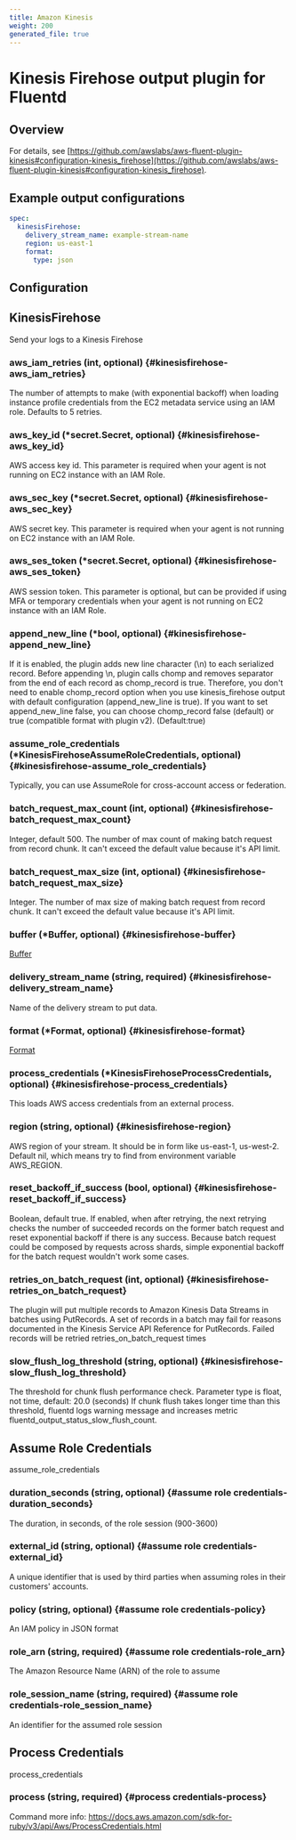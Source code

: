 ```yaml
---
title: Amazon Kinesis
weight: 200
generated_file: true
---
```


# Kinesis Firehose output plugin for Fluentd
## Overview


For details, see [https://github.com/awslabs/aws-fluent-plugin-kinesis#configuration-kinesis_firehose](https://github.com/awslabs/aws-fluent-plugin-kinesis#configuration-kinesis_firehose).

## Example output configurations

```yaml
spec:
  kinesisFirehose:
    delivery_stream_name: example-stream-name
    region: us-east-1
    format:
      type: json
```


## Configuration
## KinesisFirehose

Send your logs to a Kinesis Firehose

### aws_iam_retries (int, optional) {#kinesisfirehose-aws_iam_retries}

The number of attempts to make (with exponential backoff) when loading instance profile credentials from the EC2 metadata service using an IAM role. Defaults to 5 retries. 


### aws_key_id (*secret.Secret, optional) {#kinesisfirehose-aws_key_id}

AWS access key id. This parameter is required when your agent is not running on EC2 instance with an IAM Role. 


### aws_sec_key (*secret.Secret, optional) {#kinesisfirehose-aws_sec_key}

AWS secret key. This parameter is required when your agent is not running on EC2 instance with an IAM Role. 


### aws_ses_token (*secret.Secret, optional) {#kinesisfirehose-aws_ses_token}

AWS session token. This parameter is optional, but can be provided if using MFA or temporary credentials when your agent is not running on EC2 instance with an IAM Role. 


### append_new_line (*bool, optional) {#kinesisfirehose-append_new_line}

If it is enabled, the plugin adds new line character (\n) to each serialized record. Before appending \n, plugin calls chomp and removes separator from the end of each record as chomp_record is true. Therefore, you don't need to enable chomp_record option when you use kinesis_firehose output with default configuration (append_new_line is true). If you want to set append_new_line false, you can choose chomp_record false (default) or true (compatible format with plugin v2). (Default:true) 


### assume_role_credentials (*KinesisFirehoseAssumeRoleCredentials, optional) {#kinesisfirehose-assume_role_credentials}

Typically, you can use AssumeRole for cross-account access or federation. 


### batch_request_max_count (int, optional) {#kinesisfirehose-batch_request_max_count}

Integer, default 500. The number of max count of making batch request from record chunk. It can't exceed the default value because it's API limit. 


### batch_request_max_size (int, optional) {#kinesisfirehose-batch_request_max_size}

Integer. The number of max size of making batch request from record chunk. It can't exceed the default value because it's API limit. 


### buffer (*Buffer, optional) {#kinesisfirehose-buffer}

[Buffer](../buffer/) 


### delivery_stream_name (string, required) {#kinesisfirehose-delivery_stream_name}

Name of the delivery stream to put data. 


### format (*Format, optional) {#kinesisfirehose-format}

[Format](../format/) 


### process_credentials (*KinesisFirehoseProcessCredentials, optional) {#kinesisfirehose-process_credentials}

This loads AWS access credentials from an external process. 


### region (string, optional) {#kinesisfirehose-region}

AWS region of your stream. It should be in form like us-east-1, us-west-2. Default nil, which means try to find from environment variable AWS_REGION. 


### reset_backoff_if_success (bool, optional) {#kinesisfirehose-reset_backoff_if_success}

Boolean, default true. If enabled, when after retrying, the next retrying checks the number of succeeded records on the former batch request and reset exponential backoff if there is any success. Because batch request could be composed by requests across shards, simple exponential backoff for the batch request wouldn't work some cases. 


### retries_on_batch_request (int, optional) {#kinesisfirehose-retries_on_batch_request}

The plugin will put multiple records to Amazon Kinesis Data Streams in batches using PutRecords. A set of records in a batch may fail for reasons documented in the Kinesis Service API Reference for PutRecords. Failed records will be retried retries_on_batch_request times 


### slow_flush_log_threshold (string, optional) {#kinesisfirehose-slow_flush_log_threshold}

The threshold for chunk flush performance check. Parameter type is float, not time, default: 20.0 (seconds) If chunk flush takes longer time than this threshold, fluentd logs warning message and increases metric fluentd_output_status_slow_flush_count. 



## Assume Role Credentials

assume_role_credentials

### duration_seconds (string, optional) {#assume role credentials-duration_seconds}

The duration, in seconds, of the role session (900-3600) 


### external_id (string, optional) {#assume role credentials-external_id}

A unique identifier that is used by third parties when assuming roles in their customers' accounts. 


### policy (string, optional) {#assume role credentials-policy}

An IAM policy in JSON format 


### role_arn (string, required) {#assume role credentials-role_arn}

The Amazon Resource Name (ARN) of the role to assume 


### role_session_name (string, required) {#assume role credentials-role_session_name}

An identifier for the assumed role session 



## Process Credentials

process_credentials

### process (string, required) {#process credentials-process}

Command more info: https://docs.aws.amazon.com/sdk-for-ruby/v3/api/Aws/ProcessCredentials.html 



